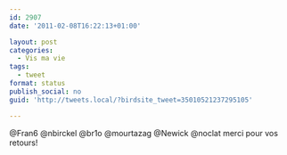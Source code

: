 ```yaml
---
id: 2907
date: '2011-02-08T16:22:13+01:00'

layout: post
categories:
  - Vis ma vie
tags:
  - tweet
format: status
publish_social: no
guid: 'http://tweets.local/?birdsite_tweet=35010521237295105'

---
```


@Fran6 @nbirckel @br1o @mourtazag @Newick @noclat merci pour vos retours!